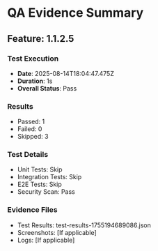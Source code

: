 # QA Evidence Summary

## Feature: 1.1.2.5

### Test Execution
- **Date**: 2025-08-14T18:04:47.475Z
- **Duration**: 1s
- **Overall Status**: Pass

### Results
- Passed: 1
- Failed: 0
- Skipped: 3

### Test Details
- Unit Tests: Skip
- Integration Tests: Skip
- E2E Tests: Skip
- Security Scan: Pass

### Evidence Files
- Test Results: test-results-1755194689086.json
- Screenshots: [If applicable]
- Logs: [If applicable]

